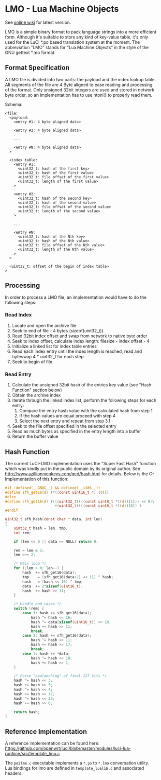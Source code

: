 # LMO - Lua Machine Objects

See [online wiki](https://github.com/openwrt/luci/wiki/LMO) for latest version.

LMO is a simple binary format to pack language strings into a more efficient form.
Although it's suitable to store any kind of key-value table, it's only used for the LuCI \*.po based translation system at the moment.
The abbreviation "LMO" stands for "Lua Machine Objects" in the style of the GNU gettext \*.mo format.

## Format Specification

A LMO file is divided into two parts: the payload and the index lookup table.
All segments of the file are 4 Byte aligned to ease reading and processing of the format.
Only unsigned 32bit integers are used and stored in network byte order, so an implementation has to use htonl() to properly read them.

Schema:
	
	<file:
	  <payload:
	    <entry #1: 4 byte aligned data>
	
	    <entry #2: 4 byte aligned data>
	
	    ...
	
	    <entry #N: 4 byte aligned data>
	  >
	
	  <index table:
	    <entry #1:
	      <uint32_t: hash of the first key>
	      <uint32_t: hash of the first value>
	      <uint32_t: file offset of the first value>
	      <uint32_t: length of the first value>
	    >
	
	    <entry #2:
	      <uint32_t: hash of the second key>
	      <uint32_t: hash of the second value>
	      <uint32_t: file offset of the second value>
	      <uint32_t: length of the second value>
	    >
	
	    ...
	
	    <entry #N:
	      <uint32_t: hash of the Nth key>
	      <uint32_t: hash of the Nth value>
	      <uint32_t: file offset of the Nth value>
	      <uint32_t: length of the Nth value>
	    >
	  >
	
	  <uint32_t: offset of the begin of index table>
	>
	


## Processing

In order to process a LMO file, an implementation would have to do the following steps:

### Read Index

1. Locate and open the archive file
2. Seek to end of file - 4 bytes (sizeof(uint32_t))
3. Read 32bit index offset and swap from network to native byte order
4. Seek to index offset, calculate index length: filesize - index offset - 4
5. Initialize a linked list for index table entries
6. Read each index entry until the index length is reached, read and byteswap 4 * uint32_t for each step
7. Seek to begin of file

### Read Entry

1. Calculate the unsigned 32bit hash of the entries key value (see "Hash Function" section below)
2. Obtain the archive index
3. Iterate through the linked index list, perform the following steps for each entry:
   1. Compare the entry hash value with the calculated hash from step 1
   2. If the hash values are equal proceed with step 4
   3. Select the next entry and repeat from step 3.1
4. Seek to the file offset specified in the selected entry
5. Read as much bytes as specified in the entry length into a buffer
6. Return the buffer value

## Hash Function

The current LuCI-LMO implementation uses the "Super Fast Hash" function which was kindly put in the public domain by its original author. See http://www.azillionmonkeys.com/qed/hash.html for details. Below is the C-Implementation of this function:

```c
#if (defined(__GNUC__) && defined(__i386__))
#define sfh_get16(d) (*((const uint16_t *) (d)))
#else
#define sfh_get16(d) ((((uint32_t)(((const uint8_t *)(d))[1])) << 8)\
					   +(uint32_t)(((const uint8_t *)(d))[0]) )
#endif

uint32_t sfh_hash(const char * data, int len)
{
	uint32_t hash = len, tmp;
	int rem;

	if (len <= 0 || data == NULL) return 0;

	rem = len & 3;
	len >>= 2;

	/* Main loop */
	for (;len > 0; len--) {
		hash  += sfh_get16(data);
		tmp    = (sfh_get16(data+2) << 11) ^ hash;
		hash   = (hash << 16) ^ tmp;
		data  += 2*sizeof(uint16_t);
		hash  += hash >> 11;
	}

	/* Handle end cases */
	switch (rem) {
		case 3: hash += sfh_get16(data);
			hash ^= hash << 16;
			hash ^= data[sizeof(uint16_t)] << 18;
			hash += hash >> 11;
			break;
		case 2: hash += sfh_get16(data);
			hash ^= hash << 11;
			hash += hash >> 17;
			break;
		case 1: hash += *data;
			hash ^= hash << 10;
			hash += hash >> 1;
	}

	/* Force "avalanching" of final 127 bits */
	hash ^= hash << 3;
	hash += hash >> 5;
	hash ^= hash << 4;
	hash += hash >> 17;
	hash ^= hash << 25;
	hash += hash >> 6;

	return hash;
}
```

## Reference Implementation

A reference implementation can be found here:
https://github.com/openwrt/luci/blob/master/modules/luci-lua-runtime/src/template_lmo.c

The `po2lmo.c` executable implements a `*.po` to `*.lmo` conversation utility.
Lua bindings for lmo are defined in `template_lualib.c` and associated headers.
